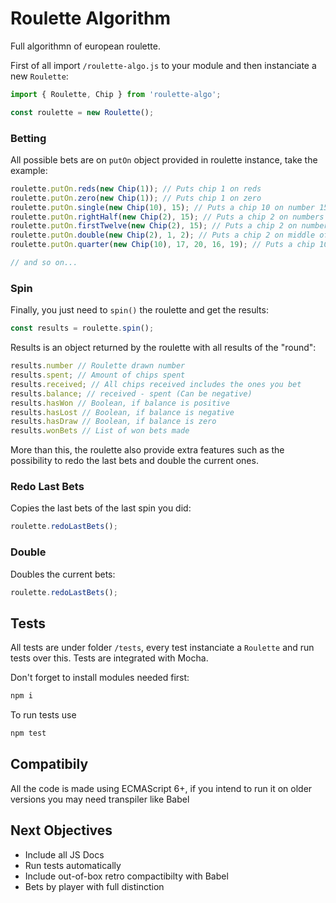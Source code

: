 # Roulette Algorithm

Full algorithmn of european roulette.

First of all import `/roulette-algo.js` to your module and then instanciate a new `Roulette`:

```js
import { Roulette, Chip } from 'roulette-algo';

const roulette = new Roulette();
```
### Betting
All possible bets are on `putOn` object provided in roulette instance, take the example:

```js
roulette.putOn.reds(new Chip(1)); // Puts chip 1 on reds
roulette.putOn.zero(new Chip(1)); // Puts chip 1 on zero
roulette.putOn.single(new Chip(10), 15); // Puts a chip 10 on number 15
roulette.putOn.rightHalf(new Chip(2), 15); // Puts a chip 2 on numbers 19-36
roulette.putOn.firstTwelve(new Chip(2), 15); // Puts a chip 2 on numbers 1-12 (1st dozen)
roulette.putOn.double(new Chip(2), 1, 2); // Puts a chip 2 on middle of 1 and 2
roulette.putOn.quarter(new Chip(10), 17, 20, 16, 19); // Puts a chip 10 on middle of 17, 20, 16 and 19

// and so on...
```
### Spin 
Finally, you just need to `spin()` the roulette and get the results:

```js
const results = roulette.spin();
```

Results is an object returned by the roulette with all results of the "round":

```js
results.number // Roulette drawn number
results.spent; // Amount of chips spent
results.received; // All chips received includes the ones you bet
results.balance; // received - spent (Can be negative)
results.hasWon // Boolean, if balance is positive
results.hasLost // Boolean, if balance is negative
results.hasDraw // Boolean, if balance is zero
results.wonBets // List of won bets made
```

More than this, the roulette also provide extra features such as the possibility to redo the last bets and double the current ones.

### Redo Last Bets

Copies the last bets of the last spin you did:
```js
roulette.redoLastBets();
```

### Double

Doubles the current bets:
```js
roulette.redoLastBets();
```


## Tests

All tests are under folder `/tests`, every test instanciate a `Roulette` and run tests over this.
Tests are integrated with Mocha. 

Don't forget to install modules needed first:
```bash
npm i
```
To run tests use
```bash
npm test
```


## Compatibily

All the code is made using ECMAScript 6+, if you intend to run it on older versions you may need transpiler like Babel 


## Next Objectives

- Include all JS Docs
- Run tests automatically
- Include out-of-box retro compactibilty with Babel
- Bets by player with full distinction 
